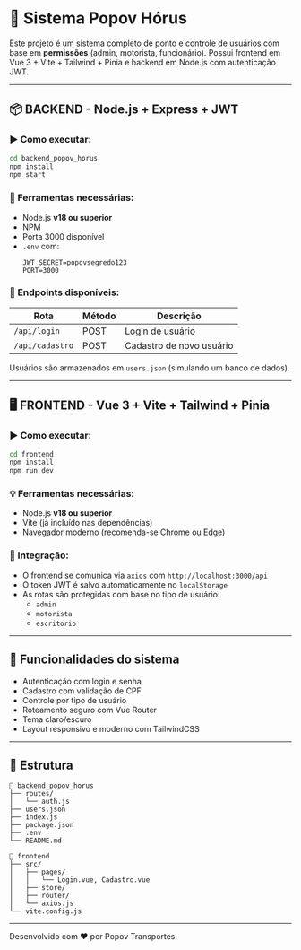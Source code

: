 # 🧠 Sistema Popov Hórus

Este projeto é um sistema completo de ponto e controle de usuários com base em **permissões** (admin, motorista, funcionário). Possui frontend em Vue 3 + Vite + Tailwind + Pinia e backend em Node.js com autenticação JWT.

---

## 📦 BACKEND - Node.js + Express + JWT

### ▶️ Como executar:

```bash
cd backend_popov_horus
npm install
npm start
```

### 🔧 Ferramentas necessárias:
- Node.js **v18 ou superior**
- NPM
- Porta 3000 disponível
- `.env` com:
  ```
  JWT_SECRET=popovsegredo123
  PORT=3000
  ```

### 🔐 Endpoints disponíveis:

| Rota           | Método | Descrição                          |
|----------------|--------|------------------------------------|
| `/api/login`   | POST   | Login de usuário                   |
| `/api/cadastro`| POST   | Cadastro de novo usuário           |

Usuários são armazenados em `users.json` (simulando um banco de dados).

---

## 🖥️ FRONTEND - Vue 3 + Vite + Tailwind + Pinia

### ▶️ Como executar:

```bash
cd frontend
npm install
npm run dev
```

### 💡 Ferramentas necessárias:
- Node.js **v18 ou superior**
- Vite (já incluído nas dependências)
- Navegador moderno (recomenda-se Chrome ou Edge)

### 📲 Integração:
- O frontend se comunica via `axios` com `http://localhost:3000/api`
- O token JWT é salvo automaticamente no `localStorage`
- As rotas são protegidas com base no tipo de usuário:
  - `admin`
  - `motorista`
  - `escritorio`

---

## 🎯 Funcionalidades do sistema

- Autenticação com login e senha
- Cadastro com validação de CPF
- Controle por tipo de usuário
- Roteamento seguro com Vue Router
- Tema claro/escuro
- Layout responsivo e moderno com TailwindCSS

---

## 🧰 Estrutura

```
📁 backend_popov_horus
├── routes/
│   └── auth.js
├── users.json
├── index.js
├── package.json
├── .env
└── README.md

📁 frontend
├── src/
│   ├── pages/
│   │   └── Login.vue, Cadastro.vue
│   ├── store/
│   ├── router/
│   └── axios.js
└── vite.config.js
```

---

Desenvolvido com ❤️ por Popov Transportes.